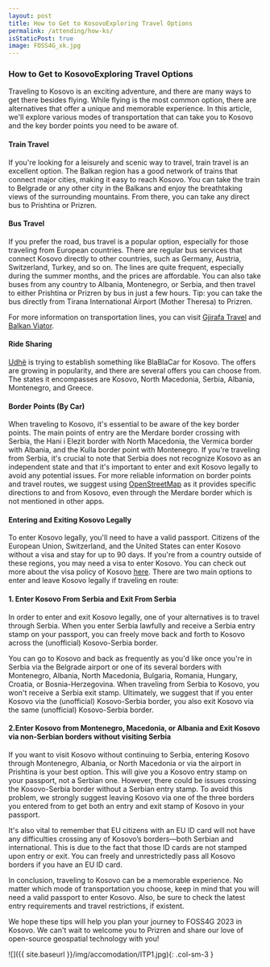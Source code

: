 ```yaml
---
layout: post
title: How to Get to KosovoExploring Travel Options
permalink: /attending/how-ks/
isStaticPost: true
image: FOSS4G_xk.jpg
---
```


### How to Get to KosovoExploring Travel Options

Traveling to Kosovo is an exciting adventure, and there are many ways to get there besides flying. While flying is the most common option, there are alternatives that offer a unique and memorable experience. In this article, we'll explore various modes of transportation that can take you to Kosovo and the key border points you need to be aware of.

#### Train Travel

If you're looking for a leisurely and scenic way to travel, train travel is an excellent option. The Balkan region has a good network of trains that connect major cities, making it easy to reach Kosovo. You can take the train to Belgrade or any other city in the Balkans and enjoy the breathtaking views of the surrounding mountains. From there, you can take any direct bus to Prishtina or Prizren.

#### Bus Travel

If you prefer the road, bus travel is a popular option, especially for those traveling from European countries. There are regular bus services that connect Kosovo directly to other countries, such as Germany, Austria, Switzerland, Turkey, and so on. The lines are quite frequent, especially during the summer months, and the prices are affordable. You can also take buses from any country to Albania, Montenegro, or Serbia, and then travel to either Prishtina or Prizren by bus in just a few hours. Tip: you can take the bus directly from Tirana International Airport (Mother Theresa) to Prizren. 

For more information on transportation lines, you can visit [Gjirafa Travel](https://travel.gjirafa.com/) and [Balkan Viator](https://www.balkanviator.com/en/). 

#### Ride Sharing

[Udhë](https://udhe.info/) is trying to establish something like BlaBlaCar for Kosovo. The offers are growing in popularity, and there are several offers you can choose from. The states it encompasses are Kosovo, North Macedonia, Serbia, Albania, Montenegro, and Greece. 

#### Border Points (By Car)

When traveling to Kosovo, it's essential to be aware of the key border points. The main points of entry are the Merdare border crossing with Serbia, the Hani i Elezit border with North Macedonia, the Vermica border with Albania, and the Kulla border point with Montenegro. If you're traveling from Serbia, it's crucial to note that Serbia does not recognize Kosovo as an independent state and that it's important to enter and exit Kosovo legally to avoid any potential issues. For more reliable information on border points and travel routes, we suggest using [OpenStreetMap](https://www.openstreetmap.org) as it provides specific directions to and from Kosovo, even through the Merdare border which is not mentioned in other apps. 


#### Entering and Exiting Kosovo Legally

To enter Kosovo legally, you'll need to have a valid passport. Citizens of the European Union, Switzerland, and the United States can enter Kosovo without a visa and stay for up to 90 days. If you're from a country outside of these regions, you may need a visa to enter Kosovo. You can check out more about the visa policy of Kosovo [here](https://en.wikipedia.org/wiki/Visa_policy_of_Kosovo). There are two main options to enter and leave Kosovo legally if traveling en route: 

#### 1. Enter Kosovo From Serbia and Exit From Serbia

In order to enter and exit Kosovo legally, one of your alternatives is to travel through Serbia. When you enter Serbia lawfully and receive a Serbia entry stamp on your passport, you can freely move back and forth to Kosovo across the (unofficial) Kosovo-Serbia border.

You can go to Kosovo and back as frequently as you'd like once you're in Serbia via the Belgrade airport or one of its several borders with Montenegro, Albania, North Macedonia, Bulgaria, Romania, Hungary, Croatia, or Bosnia-Herzegovina. When traveling from Serbia to Kosovo, you won't receive a Serbia exit stamp. Ultimately, we suggest that if you enter Kosovo via the (unofficial) Kosovo-Serbia border, you also exit Kosovo via the same (unofficial) Kosovo-Serbia border.

#### 2.Enter Kosovo from Montenegro, Macedonia, or Albania and Exit Kosovo via non-Serbian borders without visiting Serbia

If you want to visit Kosovo without continuing to Serbia, entering Kosovo through Montenegro, Albania, or North Macedonia or via the airport in Prishtina is your best option. This will give you a Kosovo entry stamp on your passport, not a Serbian one. However, there could be issues crossing the Kosovo-Serbia border without a Serbian entry stamp. To avoid this problem, we strongly suggest leaving Kosovo via one of the three borders you entered from to get both an entry and exit stamp of Kosovo in your passport.

It's also vital to remember that EU citizens with an EU ID card will not have any difficulties crossing any of Kosovo’s borders—both Serbian and international. This is due to the fact that those ID cards are not stamped upon entry or exit. You can freely and unrestrictedly pass all Kosovo borders if you have an EU ID card.

In conclusion, traveling to Kosovo can be a memorable experience. No matter which mode of transportation you choose, keep in mind that you will need a valid passport to enter Kosovo. Also, be sure to check the latest entry requirements and travel restrictions, if existent. 

We hope these tips will help you plan your journey to FOSS4G 2023 in Kosovo. We can't wait to welcome you to Prizren and share our love of open-source geospatial technology with you!

![]({{ site.baseurl }}/img/accomodation/ITP1.jpg){: .col-sm-3 }
